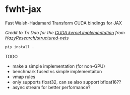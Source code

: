 # fwht-jax
Fast Walsh-Hadamard Transform CUDA bindings for JAX

*Credit to Tri Dao for the [CUDA kernel implementation](https://github.com/HazyResearch/structured-nets/blob/master/pytorch/structure/hadamard_cuda/hadamard_cuda_kernel.cu) from [HazyResearch/structured-nets](https://github.com/HazyResearch/structured-nets)*


```bash
pip install .
```

TODO
- make a simple implementation (for non-GPU)
- benchmark fused vs simple implementaiton
- vmap rules
- only supports float32, can se also support bfloat16??
- async stream for better performance?